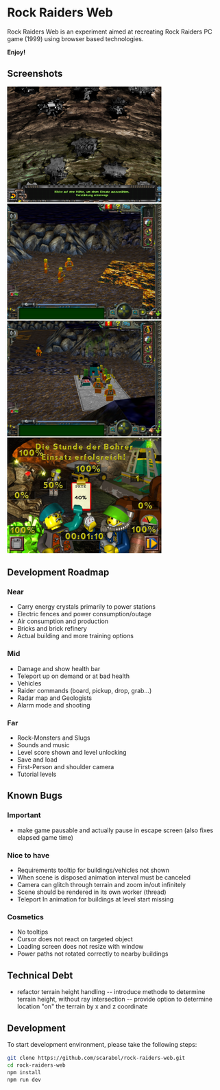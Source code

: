 # Rock Raiders Web
Rock Raiders Web is an experiment aimed at recreating Rock Raiders PC game (1999) using browser based technologies.

**Enjoy!**

## Screenshots
<a href="https://github.com/Scarabol/rock-raiders-web/blob/test/screenshots/2021-04-02%2001.png?raw=true">
<img src="https://github.com/Scarabol/rock-raiders-web/blob/test/screenshots/2021-04-02%2001.png?raw=true" width="360" alt="Screenshot">
</a>
<a href="https://github.com/Scarabol/rock-raiders-web/blob/test/screenshots/2021-04-02%2002.png?raw=true">
<img src="https://github.com/Scarabol/rock-raiders-web/blob/test/screenshots/2021-04-02%2002.png?raw=true" width="360" alt="Screenshot">
</a>

<a href="https://github.com/Scarabol/rock-raiders-web/blob/test/screenshots/2021-04-02%2003.png?raw=true">
<img src="https://github.com/Scarabol/rock-raiders-web/blob/test/screenshots/2021-04-02%2003.png?raw=true" width="360" alt="Screenshot">
</a>
<a href="https://github.com/Scarabol/rock-raiders-web/blob/test/screenshots/2021-04-02%2004.png?raw=true">
<img src="https://github.com/Scarabol/rock-raiders-web/blob/test/screenshots/2021-04-02%2004.png?raw=true" width="360" alt="Screenshot">
</a>

## Development Roadmap

### Near
- Carry energy crystals primarily to power stations
- Electric fences and power consumption/outage
- Air consumption and production
- Bricks and brick refinery
- Actual building and more training options

### Mid
- Damage and show health bar
- Teleport up on demand or at bad health
- Vehicles
- Raider commands (board, pickup, drop, grab...)
- Radar map and Geologists
- Alarm mode and shooting

### Far
- Rock-Monsters and Slugs
- Sounds and music
- Level score shown and level unlocking
- Save and load
- First-Person and shoulder camera
- Tutorial levels

## Known Bugs

### Important
- make game pausable and actually pause in escape screen (also fixes elapsed game time)

### Nice to have
- Requirements tooltip for buildings/vehicles not shown
- When scene is disposed animation interval must be canceled
- Camera can glitch through terrain and zoom in/out infinitely
- Scene should be rendered in its own worker (thread)
- Teleport In animation for buildings at level start missing

### Cosmetics
- No tooltips
- Cursor does not react on targeted object
- Loading screen does not resize with window
- Power paths not rotated correctly to nearby buildings

## Technical Debt

- refactor terrain height handling
-- introduce methode to determine terrain height, without ray intersection
-- provide option to determine location "on" the terrain by x and z coordinate

## Development
To start development environment, please take the following steps:

```bash
git clone https://github.com/scarabol/rock-raiders-web.git
cd rock-raiders-web
npm install
npm run dev
```
